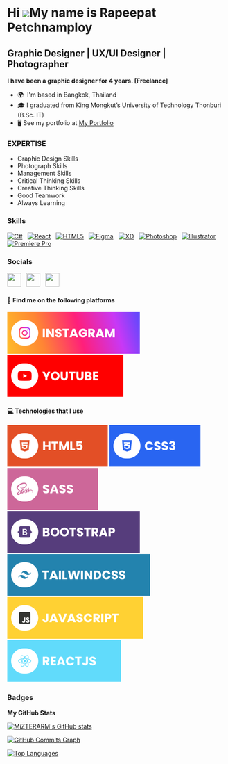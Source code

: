 Hi ![](https://user-images.githubusercontent.com/18350557/176309783-0785949b-9127-417c-8b55-ab5a4333674e.gif)My name is Rapeepat Petchnamploy
============================================================================================================================================

Graphic Designer | UX/UI Designer | Photographer
---------------------------------

<b>I have been a graphic designer for 4 years. [Freelance]</b>

* 🌍  I'm based in Bangkok, Thailand
* 🎓  I graduated from King Mongkut’s University of Technology Thonburi (B.Sc. IT)
* 🖥️  See my portfolio at [My Portfolio](https://mizter4rm.my.canva.site/mizterarm-site)

### EXPERTISE
* Graphic Design Skills
* Photograph Skills
* Management Skills
* Critical Thinking Skills
* Creative Thinking Skills
* Good Teamwork
* Always Learning

### Skills


<p align="left">
<a href="https://docs.microsoft.com/en-us/dotnet/csharp/" target="_blank" rel="noreferrer"><img src="https://raw.githubusercontent.com/danielcranney/readme-generator/main/public/icons/skills/csharp-colored.svg" width="36" height="36" alt="C#" /></a> &nbsp  
<a href="https://reactjs.org/" target="_blank" rel="noreferrer"><img src="https://raw.githubusercontent.com/danielcranney/readme-generator/main/public/icons/skills/react-colored.svg" width="36" height="36" alt="React" /></a> &nbsp  
<a href="https://developer.mozilla.org/en-US/docs/Glossary/HTML5" target="_blank" rel="noreferrer"><img src="https://raw.githubusercontent.com/danielcranney/readme-generator/main/public/icons/skills/html5-colored.svg" width="36" height="36" alt="HTML5" /></a> &nbsp  
<a href="https://www.figma.com/" target="_blank" rel="noreferrer"><img src="https://raw.githubusercontent.com/danielcranney/readme-generator/main/public/icons/skills/figma-colored.svg" width="36" height="36" alt="Figma" /></a> &nbsp  
<a href="https://helpx.adobe.com/support/xd.html" target="_blank" rel="noreferrer"><img src="https://raw.githubusercontent.com/danielcranney/readme-generator/main/public/icons/skills/xd-colored.svg" width="36" height="36" alt="XD" /></a> &nbsp  
<a href="https://www.adobe.com/uk/products/photoshop.html" target="_blank" rel="noreferrer"><img src="https://raw.githubusercontent.com/danielcranney/readme-generator/main/public/icons/skills/photoshop-colored.svg" width="36" height="36" alt="Photoshop" /></a> &nbsp  
<a href="adobe.com/uk/products/illustrator.html" target="_blank" rel="noreferrer"><img src="https://raw.githubusercontent.com/danielcranney/readme-generator/main/public/icons/skills/illustrator-colored.svg" width="36" height="36" alt="Illustrator" /></a> &nbsp  
<a href="https://www.adobe.com/uk/products/premiere.html" target="_blank" rel="noreferrer"><img src="https://raw.githubusercontent.com/danielcranney/readme-generator/main/public/icons/skills/premierepro-colored.svg" width="36" height="36" alt="Premiere Pro" /></a>
</p>


### Socials
<p align="left">
<a href="https://www.instagram.com/__arm.rp/" target="_blank" rel="noreferrer"><img src="https://raw.githubusercontent.com/danielcranney/readme-generator/main/public/icons/socials/instagram.svg" width="32" height="32" /></a> &nbsp  
<a href="https://www.facebook.com/arm.rrp" target="_blank" rel="noreferrer"><img src="https://raw.githubusercontent.com/danielcranney/readme-generator/main/public/icons/socials/facebook.svg" width="32" height="32" /></a> &nbsp
<a href="https://www.youtube.com/@Mizterarm" target="_blank" rel="noreferrer"><img src="https://raw.githubusercontent.com/danielcranney/readme-generator/main/public/icons/socials/youtube.svg" width="32" height="32" /></a></p>
  
#### 🔗 Find me on the following platforms

[![Instagram](./assets/instagram.svg)](https://www.instagram.com/juliocodes) [![YouTube](./assets/youtube.svg)](https://www.youtube.com/@juliocodes)

#### 💻 Technologies that I use

![HTML5](./assets/html.svg) ![CSS3](./assets/css.svg) ![SASS](./assets/sass.svg) ![Bootstrap](./assets/bootstrap.svg) ![TailwindCSS](./assets/tailwind.svg) ![JavaScript](./assets/javascript.svg) ![React](./assets/react.svg)

### Badges

<b>My GitHub Stats</b>

<a href="http://www.github.com/MiZTERARM"><img src="https://github-readme-stats.vercel.app/api?username=MiZTERARM&show_icons=true&hide=&count_private=true&title_color=0891b2&text_color=ffffff&icon_color=0891b2&bg_color=1c1917&hide_border=true&show_icons=true" alt="MiZTERARM's GitHub stats" /></a>

<a href="http://www.github.com/MiZTERARM"><img src="https://github-readme-activity-graph.cyclic.app/graph?username=MiZTERARM&bg_color=1c1917&color=ffffff&line=0891b2&point=ffffff&area_color=1c1917&area=true&hide_border=true&custom_title=GitHub%20Commits%20Graph" alt="GitHub Commits Graph" /></a>

<a href="https://github.com/MiZTERARM" align="left"><img src="https://github-readme-stats.vercel.app/api/top-langs/?username=MiZTERARM&langs_count=10&title_color=0891b2&text_color=ffffff&icon_color=0891b2&bg_color=1c1917&hide_border=true&locale=en&custom_title=Top%20%Languages" alt="Top Languages" /></a>
